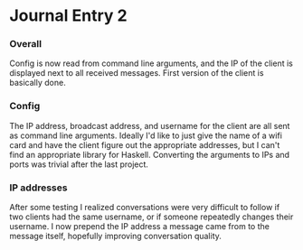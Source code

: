 Journal Entry 2
===============

### Overall

Config is now read from command line arguments, and the IP of the client is displayed next to all received messages. First version of the client is basically done.

### Config

The IP address, broadcast address, and username for the client are all sent as command line arguments. Ideally I'd like to just give the name of a wifi card and have the client figure out the appropriate addresses, but I can't find an appropriate library for Haskell. Converting the arguments to IPs and ports was trivial after the last project.

### IP addresses

After some testing I realized conversations were very difficult to follow if two clients had the same username, or if someone repeatedly changes their username. I now prepend the IP address a message came from to the message itself, hopefully improving conversation quality.
